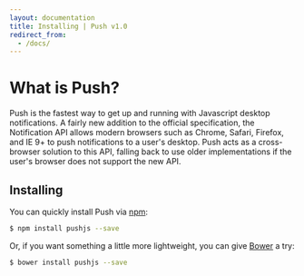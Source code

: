 ```yaml
---
layout: documentation
title: Installing | Push v1.0
redirect_from:
  - /docs/
---
```


# What is Push?

Push is the fastest way to get up and running with Javascript desktop notifications. A fairly new addition to the official specification, the Notification API allows modern browsers such as Chrome, Safari, Firefox, and IE 9+ to push notifications to a user's desktop. Push acts as a cross-browser solution to this API, falling back to use older implementations if the user's browser does not support the new API.

## Installing 

You can quickly install Push via [npm](http://npmjs.com):

```bash
$ npm install pushjs --save
```

Or, if you want something a little more lightweight, you can give [Bower](http://bower.io) a try:

```bash
$ bower install pushjs --save
```


